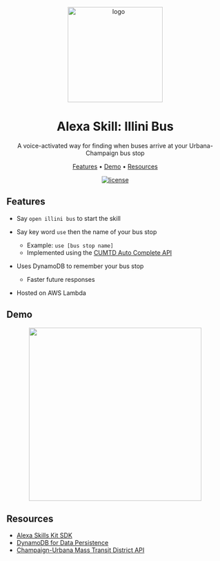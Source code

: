 <p align="center"><img src="https://github.com/3sannasia/Alexa-llini-Bus/assets/54860072/13f6f409-eb3e-4474-9a90-59f67bff2f68" alt="logo" width="220px" /></p>


<h1 align="center">Alexa Skill: Illini Bus</h1>

<p align="center"> A voice-activated way for finding when buses arrive at your Urbana-Champaign bus stop </p>

<p align="center">
  <a href="#features">Features</a> •
  <a href="#demo">Demo</a> •
   <a href="#resources">Resources</a>
</p>

<div align="center">

<!-- <br> -->

[![license](https://img.shields.io/github/license/dec0dOS/amazing-github-template.svg?style=flat-square)](LICENSE)

</div>

## Features

- Say `open illini bus` to start the skill

- Say key word `use` then the name of your bus stop

  - Example: `use [bus stop name]`
  - Implemented using the [CUMTD Auto Complete API](https://developer.cumtd.com/documentation/autocomplete/v1.0.0/stop/)

- Uses DynamoDB to remember your bus stop

  - Faster future responses

- Hosted on AWS Lambda

## Demo

<p align="center"><img src="https://github.com/3sannasia/Alexa-Illini-Bus/assets/54860072/c8548a84-b6af-457e-a523-6ef491f5e0a7"width="400" /></p>

## Resources

- [Alexa Skills Kit SDK](https://developer.amazon.com/en-US/docs/alexa/alexa-skills-kit-sdk-for-python/overview.html)
- [DynamoDB for Data Persistence](https://developer.amazon.com/en-US/docs/alexa/hosted-skills/alexa-hosted-skills-session-persistence.html)
- [Champaign-Urbana Mass Transit District API](https://developer.cumtd.com)
